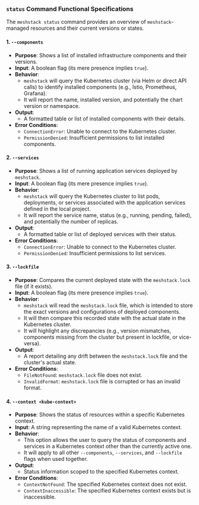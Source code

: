 ### `status` Command Functional Specifications

The `meshstack status` command provides an overview of `meshstack`-managed resources and their current versions or states.

#### 1. `--components`

*   **Purpose**: Shows a list of installed infrastructure components and their versions.
*   **Input**: A boolean flag (its mere presence implies `true`).
*   **Behavior**:
    *   `meshstack` will query the Kubernetes cluster (via Helm or direct API calls) to identify installed components (e.g., Istio, Prometheus, Grafana).
    *   It will report the name, installed version, and potentially the chart version or namespace.
*   **Output**:
    *   A formatted table or list of installed components with their details.
*   **Error Conditions**:
    *   `ConnectionError`: Unable to connect to the Kubernetes cluster.
    *   `PermissionDenied`: Insufficient permissions to list installed components.

#### 2. `--services`

*   **Purpose**: Shows a list of running application services deployed by `meshstack`.
*   **Input**: A boolean flag (its mere presence implies `true`).
*   **Behavior**:
    *   `meshstack` will query the Kubernetes cluster to list pods, deployments, or services associated with the application services defined in the local project.
    *   It will report the service name, status (e.g., running, pending, failed), and potentially the number of replicas.
*   **Output**:
    *   A formatted table or list of deployed services with their status.
*   **Error Conditions**:
    *   `ConnectionError`: Unable to connect to the Kubernetes cluster.
    *   `PermissionDenied`: Insufficient permissions to list services.

#### 3. `--lockfile`

*   **Purpose**: Compares the current deployed state with the `meshstack.lock` file (if it exists).
*   **Input**: A boolean flag (its mere presence implies `true`).
*   **Behavior**:
    *   `meshstack` will read the `meshstack.lock` file, which is intended to store the exact versions and configurations of deployed components.
    *   It will then compare this recorded state with the actual state in the Kubernetes cluster.
    *   It will highlight any discrepancies (e.g., version mismatches, components missing from the cluster but present in lockfile, or vice-versa).
*   **Output**:
    *   A report detailing any drift between the `meshstack.lock` file and the cluster's actual state.
*   **Error Conditions**:
    *   `FileNotFound`: `meshstack.lock` file does not exist.
    *   `InvalidFormat`: `meshstack.lock` file is corrupted or has an invalid format.

#### 4. `--context <kube-context>`

*   **Purpose**: Shows the status of resources within a specific Kubernetes context.
*   **Input**: A string representing the name of a valid Kubernetes context.
*   **Behavior**:
    *   This option allows the user to query the status of components and services in a Kubernetes context other than the currently active one.
    *   It will apply to all other `--components`, `--services`, and `--lockfile` flags when used together.
*   **Output**:
    *   Status information scoped to the specified Kubernetes context.
*   **Error Conditions**:
    *   `ContextNotFound`: The specified Kubernetes context does not exist.
    *   `ContextInaccessible`: The specified Kubernetes context exists but is inaccessible.

